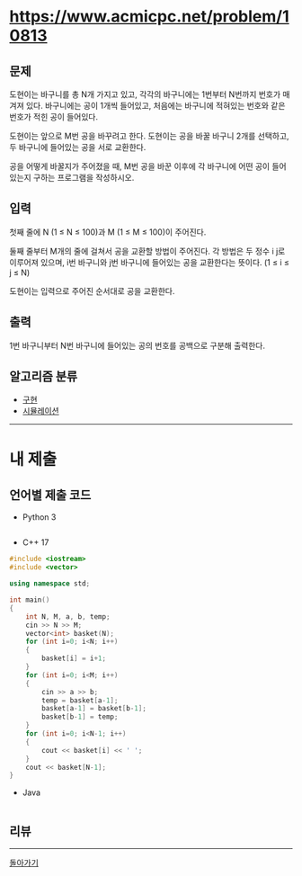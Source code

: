 # https://www.acmicpc.net/problem/10813

## 문제

도현이는 바구니를 총 N개 가지고 있고, 각각의 바구니에는 1번부터 N번까지 번호가 매겨져 있다. 바구니에는 공이 1개씩 들어있고, 처음에는 바구니에 적혀있는 번호와 같은 번호가 적힌 공이 들어있다.

도현이는 앞으로 M번 공을 바꾸려고 한다. 도현이는 공을 바꿀 바구니 2개를 선택하고, 두 바구니에 들어있는 공을 서로 교환한다.

공을 어떻게 바꿀지가 주어졌을 때, M번 공을 바꾼 이후에 각 바구니에 어떤 공이 들어있는지 구하는 프로그램을 작성하시오.

## 입력

첫째 줄에 N (1 ≤ N ≤ 100)과 M (1 ≤ M ≤ 100)이 주어진다.

둘째 줄부터 M개의 줄에 걸쳐서 공을 교환할 방법이 주어진다. 각 방법은 두 정수 i j로 이루어져 있으며, i번 바구니와 j번 바구니에 들어있는 공을 교환한다는 뜻이다. (1 ≤ i ≤ j ≤ N)

도현이는 입력으로 주어진 순서대로 공을 교환한다.

## 출력

1번 바구니부터 N번 바구니에 들어있는 공의 번호를 공백으로 구분해 출력한다.

## 알고리즘 분류

- [구현](https://www.acmicpc.net/problem/tag/102)
- [시뮬레이션](https://www.acmicpc.net/problem/tag/141)

---
# 내 제출

## 언어별 제출 코드

- Python 3
``` python

```

- C++ 17
``` c++
#include <iostream>
#include <vector>

using namespace std;

int main()
{
    int N, M, a, b, temp;
    cin >> N >> M;
    vector<int> basket(N);
    for (int i=0; i<N; i++)
    {
        basket[i] = i+1;
    }
    for (int i=0; i<M; i++)
    {
        cin >> a >> b;
        temp = basket[a-1];
        basket[a-1] = basket[b-1];
        basket[b-1] = temp;
    }
    for (int i=0; i<N-1; i++)
    {
        cout << basket[i] << ' ';
    }
    cout << basket[N-1];
}
```

- Java
``` java

```

## 리뷰




---
[돌아가기](../Step.md)